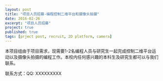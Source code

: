 ```yaml
---
layout: post
title: "项目人员招募-编程控制二维平台和摄像头拍摄"
date: 2016-02-26
excerpt: "项目人员招募"
project: true
published: true
tags: [prject post, recruit, 2D platform, camera]
---
```


本项目组由于项目需求，现需要1-2名编程人员与研究生一起完成控制二维平台运动以及摄像头拍摄的编程工作。本校内任何感兴趣的本科生及研究生都可以与我们联系。

联系方式：QQ: XXXXXXXXX